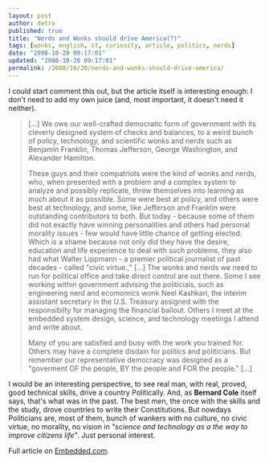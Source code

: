 ```yaml
---
layout: post
author: detro
published: true
title: "Nerds and Wonks should drive America(?)"
tags: [wonks, english, it, curiosity, article, politics, nerds]
date: "2008-10-20 09:17:01"
updated: "2008-10-20 09:17:01"
permalink: /2008/10/20/nerds-and-wonks-should-drive-america/
---
```


I could start comment this out, but the article itself is interesting enough: I don't need to add my own juice (and, most important, it doesn't need it neither). 
<blockquote>
[...]
We owe our well-crafted democratic form of government with its cleverly designed system of checks and balances, to a weird bunch of policy, technology, and scientific wonks and nerds such as Benjamin Franklin, Thomas Jefferson, George Washington, and Alexander Hamilton.

These guys and their compatriots were the kind of wonks and nerds, who, when presented with a problem and a complex system to analyze and possibly replicate, threw themselves into learning as much about it as possible. Some were best at policy, and others were best at technology, and some, like Jefferson and Franklin were outstanding contributors to both. 
But today - because some of them did not exactly have winning personalities and others had personal morality issues - few would have little chance of getting elected. Which is a shame because not only did they have the desire, education and life experience to deal with  such problems, they also had what Walter Lippmann - a premier political journalist of past decades - called "civic virtue.," 
[...]
The wonks and nerds we need to run for political office and take direct control are out there. Some I see working within government advising the politicials, such as engineering nerd and ecomomics wonk Neel Kashkari, the interim assistant secretary in the U.S. Treasury assigned with the responsibilty for managing the financial bailout. Others I meet at the embedded system design, science, and technology meetings I attend and write about.

Many of you are satisfied and busy with the work you trained for. Others may have a complete disdain for politics and politicians. But remember our representative democracy was designed as a "goverment OF the people, BY the people and FOR the people."
[...]
</blockquote>

I would be an interesting perspective, to see real man, with real, proved, good technical skills, drive a country Politically. And, as <strong>Bernard Cole</strong> itself says, that's what was in the past. The best men, the once with the skills and the study, drove countries to write their Constitutions.
But nowdays Politicians are, most of them, bunch of wankers with no culture, no civic virtue, no morality, no vision in <em>"science and technology as a the way to improve citizens life"</em>. Just personal interest.

Full article on <a href="http://www.embedded.com/design/testissue/211201803">Embedded.com</a>.

